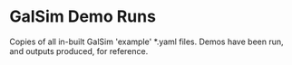 # GalSim Demo Runs

Copies of all in-built GalSim 'example' *.yaml files. Demos have been run, and outputs produced, for reference. 

